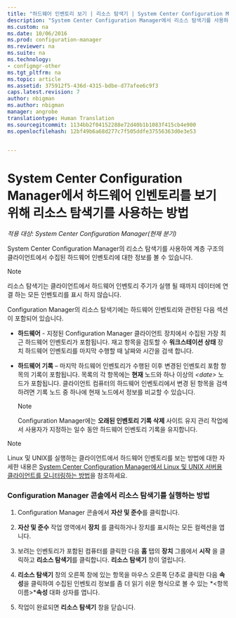 ```yaml
---
title: "하드웨어 인벤토리 보기 | 리소스 탐색기 | System Center Configuration Manager"
description: "System Center Configuration Manager에서 리소스 탐색기를 사용하여 하드웨어 인벤토리를 볼 수 있습니다."
ms.custom: na
ms.date: 10/06/2016
ms.prod: configuration-manager
ms.reviewer: na
ms.suite: na
ms.technology:
- configmgr-other
ms.tgt_pltfrm: na
ms.topic: article
ms.assetid: 375912f5-436d-4315-bdbe-d77afee6c9f3
caps.latest.revision: 7
author: nbigman
ms.author: nbigman
manager: angrobe
translationtype: Human Translation
ms.sourcegitcommit: 1134bb2f04152288e72d40b1b1083f415cb4e900
ms.openlocfilehash: 12bf49b6a68d277c7f505ddfe37556363d0e3e53


---
```

# <a name="how-to-use-resource-explorer-to-view-hardware-inventory-in-system-center-configuration-manager"></a>System Center Configuration Manager에서 하드웨어 인벤토리를 보기 위해 리소스 탐색기를 사용하는 방법

*적용 대상: System Center Configuration Manager(현재 분기)*

System Center Configuration Manager의 리소스 탐색기를 사용하여 계층 구조의 클라이언트에서 수집된 하드웨어 인벤토리에 대한 정보를 볼 수 있습니다.  

> [!NOTE]  
>  리소스 탐색기는 클라이언트에서 하드웨어 인벤토리 주기가 실행 될 때까지 데이터에 연결 하는 모든 인벤토리를 표시 하지 않습니다.  

 Configuration Manager의 리소스 탐색기에는 하드웨어 인벤토리와 관련된 다음 섹션이 포함되어 있습니다.  

-   **하드웨어** - 지정된 Configuration Manager 클라이언트 장치에서 수집된 가장 최근 하드웨어 인벤토리가 포함됩니다. 재고 항목을 검토할 수 **워크스테이션 상태** 장치 하드웨어 인벤토리를 마지막 수행할 때 날짜와 시간을 검색 합니다.  

-   **하드웨어 기록** – 마지막 하드웨어 인벤토리가 수행된 이후 변경된 인벤토리 포함 항목의 기록이 포함됩니다. 목록의 각 항목에는 **현재** 노드와 하나 이상의 *<date\>* 노드가 포함됩니다. 클라이언트 컴퓨터의 하드웨어 인벤토리에서 변경 된 항목을 검색 하려면 기록 노드 중 하나에 현재 노드에서 정보를 비교할 수 있습니다.  

    > [!NOTE]  
    >  Configuration Manager에는 **오래된 인벤토리 기록 삭제** 사이트 유지 관리 작업에서 사용자가 지정하는 일수 동안 하드웨어 인벤토리 기록을 유지합니다.  

> [!NOTE]  
>  Linux 및 UNIX를 실행하는 클라이언트에서 하드웨어 인벤토리를 보는 방법에 대한 자세한 내용은 [System Center Configuration Manager에서 Linux 및 UNIX 서버용 클라이언트를 모니터링하는 방법](../../../../core/clients/manage/monitor-clients-for-linux-and-unix-servers.md)을 참조하세요.  

### <a name="how-to-run-resource-explorer-from-the-configuration-manager-console"></a>Configuration Manager 콘솔에서 리소스 탐색기를 실행하는 방법  

1.  Configuration Manager 콘솔에서 **자산 및 준수**를 클릭합니다.  

2.  **자산 및 준수** 작업 영역에서 **장치** 를 클릭하거나 장치를 표시하는 모든 컬렉션을 엽니다.  

3.  보려는 인벤토리가 포함된 컴퓨터를 클릭한 다음 **홈** 탭의 **장치** 그룹에서 **시작** 을 클릭하고 **리소스 탐색기**를 클릭합니다. **리소스 탐색기** 창이 열립니다.  

4.  **리소스 탐색기** 창의 오른쪽 창에 있는 항목을 마우스 오른쪽 단추로 클릭한 다음 **속성**을 클릭하여 수집된 인벤토리 정보를 좀 더 읽기 쉬운 형식으로 볼 수 있는 *<항목 이름\>***속성** 대화 상자를 엽니다.  

5.  작업이 완료되면 **리소스 탐색기** 창을 닫습니다.  



<!--HONumber=Nov16_HO1-->


